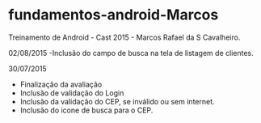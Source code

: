 # fundamentos-android-Marcos
Treinamento de Android - Cast 2015 - Marcos Rafael da S Cavalheiro.

02/08/2015
-Inclusão do campo de busca na tela de listagem de clientes.

30/07/2015 
- Finalização da avaliação
- Inclusão de validação do Login
- Inclusão da validação do CEP, se inválido ou sem internet.
- Inclusão do icone de busca para o CEP.
